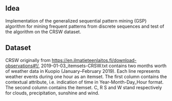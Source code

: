 ## Idea
Implementation of the generalized sequential pattern mining (GSP) algorithm for mining frequent patterns
from discrete sequences and test of the algorithm on the CRSW dataset.

## Dataset
CRSW originally from https://en.ilmatieteenlaitos.fi/download-observations#!/, 2019-01-03_itemsets-CRSW.txt contains two months worth of weather data in Kuopio (January–February 2019). Each line represents weather events during one hour as an itemset. The first column contains the contextual attribute, i.e. indication of time in Year-Month-Day_Hour format. The second column contains the itemset. C, R S and W stand respectively for clouds, precipitation, sunshine and wind.